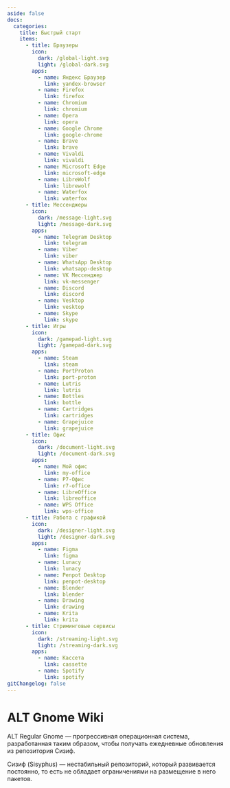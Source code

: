 ```yaml
---
aside: false
docs:
  categories:
    title: Быстрый старт
    items:
      - title: Браузеры
        icon:
          dark: /global-light.svg
          light: /global-dark.svg
        apps:
          - name: Яндекс Браузер
            link: yandex-browser
          - name: Firefox
            link: firefox
          - name: Chromium
            link: chromium
          - name: Opera
            link: opera
          - name: Google Chrome
            link: google-chrome
          - name: Brave
            link: brave
          - name: Vivaldi
            link: vivaldi
          - name: Microsoft Edge
            link: microsoft-edge
          - name: LibreWolf
            link: librewolf
          - name: Waterfox
            link: waterfox
      - title: Мессенджеры
        icon:
          dark: /message-light.svg
          light: /message-dark.svg
        apps:
          - name: Telegram Desktop
            link: telegram
          - name: Viber
            link: viber
          - name: WhatsApp Desktop
            link: whatsapp-desktop
          - name: VK Мессенджер
            link: vk-messenger
          - name: Discord
            link: discord
          - name: Vesktop
            link: vesktop
          - name: Skype
            link: skype
      - title: Игры
        icon:
          dark: /gamepad-light.svg
          light: /gamepad-dark.svg
        apps:
          - name: Steam
            link: steam
          - name: PortProton
            link: port-proton
          - name: Lutris
            link: lutris
          - name: Bottles
            link: bottle
          - name: Сartridges
            link: cartridges
          - name: Grapejuice
            link: grapejuice
      - title: Офис
        icon:
          dark: /document-light.svg
          light: /document-dark.svg
        apps:
          - name: Мой офис
            link: my-office
          - name: Р7-Офис
            link: r7-office
          - name: LibreOffice
            link: libreoffice
          - name: WPS Office
            link: wps-office
      - title: Работа с графикой
        icon:
          dark: /designer-light.svg
          light: /designer-dark.svg
        apps:
          - name: Figma
            link: figma
          - name: Lunacy
            link: lunacy
          - name: Penpot Desktop
            link: penpot-desktop
          - name: Blender
            link: blender
          - name: Drawing
            link: drawing
          - name: Krita
            link: krita
      - title: Стриминговые сервисы
        icon:
          dark: /streaming-light.svg
          light: /streaming-dark.svg
        apps:
          - name: Kассета
            link: cassette
          - name: Spotify
            link: spotify
gitChangelog: false
---
```


# ALT Gnome Wiki

ALT Regular Gnome — прогрессивная операционная система, разработанная таким образом, чтобы получать ежедневные обновления из репозитория Сизиф.

Сизиф (Sisyphus) — нестабильный репозиторий, который развивается постоянно, то есть не обладает ограничениями на размещение в него пакетов.

<AGWCategories />
